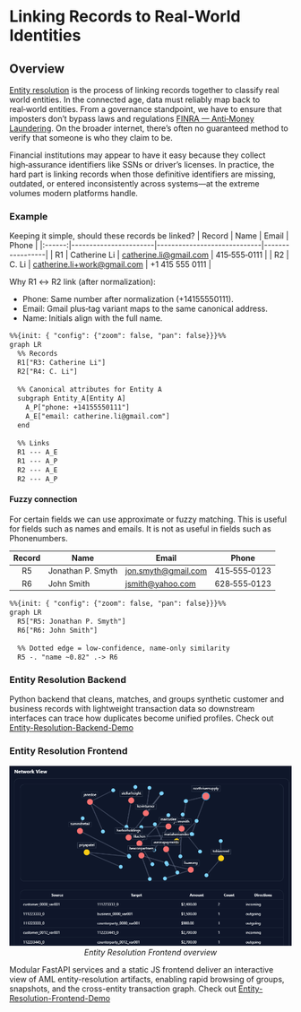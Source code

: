  # Linking Records to Real‑World Identities

## Overview

[Entity resolution](https://en.wikipedia.org/wiki/Record_linkage) is the process of linking records together to classify real world entities. In the connected age, data must reliably map back to real‑world entities. From a governance standpoint, we have to ensure that imposters don’t bypass laws and regulations [FINRA — Anti‑Money Laundering](https://www.finra.org/rules-guidance/key-topics/aml). On the broader internet, there’s often no guaranteed method to verify that someone is who they claim to be.

Financial institutions may appear to have it easy because they collect high‑assurance identifiers like SSNs or driver’s licenses. In practice, the hard part is linking records when those definitive identifiers are missing, outdated, or entered inconsistently across systems—at the extreme volumes modern platforms handle.

### Example

Keeping it simple, should these records be linked?
| Record | Name                  | Email                       | Phone           |
|:------:|-----------------------|-----------------------------|-----------------|
| R1     | Catherine Li          | catherine.li@gmail.com      | 415‑555‑0111    |
| R2     | C. Li                 | catherine.li+work@gmail.com | +1 415 555 0111 |


Why R1 ↔ R2 link (after normalization):

- Phone: Same number after normalization (+14155550111).
- Email: Gmail plus‑tag variant maps to the same canonical address.
- Name: Initials align with the full name.


```mermaid
%%{init: { "config": {"zoom": false, "pan": false}}}%%
graph LR
  %% Records
  R1["R3: Catherine Li"]
  R2["R4: C. Li"]

  %% Canonical attributes for Entity A
  subgraph Entity_A[Entity A]
    A_P["phone: +14155550111"]
    A_E["email: catherine.li@gmail.com"]
  end

  %% Links
  R1 --- A_E
  R1 --- A_P
  R2 --- A_E
  R2 --- A_P
```

#### Fuzzy connection

For certain fields we can use approximate or fuzzy matching. This is useful for fields such as names and emails. It is not as useful in fields such as Phonenumbers.

| Record | Name               | Email                    | Phone         |
|:------:|--------------------|--------------------------|---------------|
| R5     | Jonathan P. Smyth  | jon.smyth@gmail.com      | 415‑555‑0123  |
| R6     | John Smith         | jsmith@yahoo.com         | 628‑555‑0123  |

```mermaid
%%{init: { "config": {"zoom": false, "pan": false}}}%%
graph LR
  R5["R5: Jonathan P. Smyth"]
  R6["R6: John Smith"]

  %% Dotted edge = low-confidence, name-only similarity
  R5 -. "name ~0.82" .-> R6
```


### Entity Resolution Backend
Python backend that cleans, matches, and groups synthetic customer and business records with lightweight transaction data so downstream interfaces can trace how duplicates become unified profiles.
Check out [Entity-Resolution-Backend-Demo](https://github.com/MarcoBetti1/Entity-Resolution-Backend-Demo/tree/main)


### Entity Resolution Frontend
<p align="center">
  <img src="./image.png" alt="Entity Resolution Frontend overview" width="800" />
  <br />
  <em>Entity Resolution Frontend overview</em>
  
</p>

Modular FastAPI services and a static JS frontend deliver an interactive view of AML entity-resolution artifacts, enabling rapid browsing of groups, snapshots, and the cross-entity transaction graph. Check out [Entity-Resolution-Frontend-Demo](https://github.com/MarcoBetti1/Entity-Resolution-Frontend)

